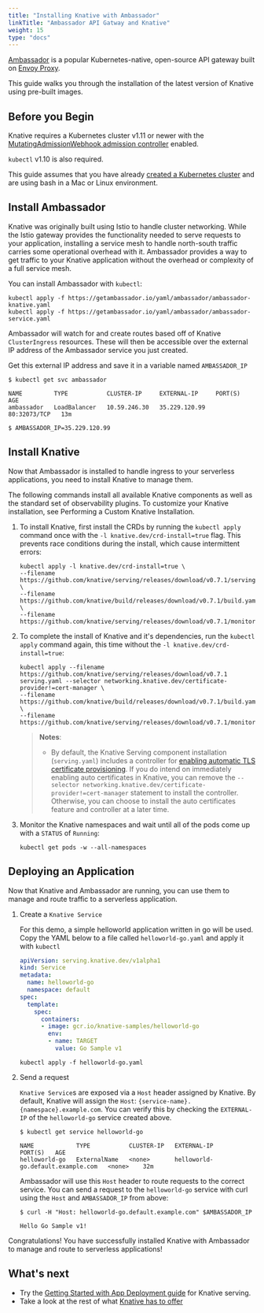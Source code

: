 ```yaml
---
title: "Installing Knative with Ambassador"
linkTitle: "Ambassador API Gatway and Knative"
weight: 15
type: "docs"
---
```


[Ambassador](https://www.getambassador.io/) is a popular Kubernetes-native,
 open-source API gateway built on
 [Envoy Proxy](https://www.envoyproxy.io/).

This guide walks you through the installation of the latest version of Knative
 using pre-built images.

## Before you Begin

Knative requires a Kubernetes cluster v1.11 or newer with the 
[MutatingAdmissionWebhook admission controller](https://kubernetes.io/docs/reference/access-authn-authz/admission-controllers/#how-do-i-turn-on-an-admission-controller) 
enabled. 

`kubectl` v1.10 is also required. 

This guide assumes that you have already 
[created a Kubernetes cluster](https://kubernetes.io/docs/setup/) and are using
 bash in a Mac or Linux environment.

## Install Ambassador

Knative was originally built using Istio to handle cluster networking. While 
the Istio gateway provides the functionality needed to serve requests to your 
application, installing a service mesh to handle north-south traffic carries 
some operational overhead with it. Ambassador provides a way to get traffic to 
your Knative application without the overhead or complexity of a full service mesh.

You can install Ambassador with `kubectl`:

```
kubectl apply -f https://getambassador.io/yaml/ambassador/ambassador-knative.yaml
kubectl apply -f https://getambassador.io/yaml/ambassador/ambassador-service.yaml
```

Ambassador will watch for and create routes based off of Knative 
`ClusterIngress` resources. These will then be accessible over the external IP 
address of the Ambassador service you just created.

Get this external IP address and save it in a variable named `AMBASSADOR_IP`

```
$ kubectl get svc ambassador

NAME         TYPE           CLUSTER-IP     EXTERNAL-IP     PORT(S)        AGE
ambassador   LoadBalancer   10.59.246.30   35.229.120.99   80:32073/TCP   13m

$ AMBASSADOR_IP=35.229.120.99
```

## Install Knative

Now that Ambassador is installed to handle ingress to your serverless 
applications, you need to install Knative to manage them.

The following commands install all available Knative components as well as the 
standard set of observability plugins. To customize your Knative installation, 
see Performing a Custom Knative Installation.

1. To install Knative, first install the CRDs by running the `kubectl apply` 
command once with the `-l knative.dev/crd-install=true` flag. This prevents 
race conditions during the install, which cause intermittent errors:

    ```
    kubectl apply -l knative.dev/crd-install=true \
    --filename https://github.com/knative/serving/releases/download/v0.7.1/serving.yaml \
    --filename https://github.com/knative/build/releases/download/v0.7.1/build.yaml \
    --filename https://github.com/knative/serving/releases/download/v0.7.1/monitoring.yaml
    ```
2. To complete the install of Knative and it's dependencies, run the 
`kubectl apply` command again, this time without the 
`-l knative.dev/crd-install=true`:

    ```
    kubectl apply --filename https://github.com/knative/serving/releases/download/v0.7.1 serving.yaml --selector networking.knative.dev/certificate-provider!=cert-manager \
    --filename https://github.com/knative/build/releases/download/v0.7.1/build.yaml \
    --filename https://github.com/knative/serving/releases/download/v0.7.1/monitoring.yaml
    ```
   > **Notes**:
   >
   > - By default, the Knative Serving component installation (`serving.yaml`)
   >   includes a controller for
   >   [enabling automatic TLS certificate provisioning](../serving/using-auto-tls.md).
   >   If you do intend on immediately enabling auto certificates in Knative,
   >   you can remove the
   >   `--selector networking.knative.dev/certificate-provider!=cert-manager`
   >   statement to install the controller. Otherwise, you can choose to install
   >   the auto certificates feature and controller at a later time.

3. Monitor the Knative namespaces and wait until all of the pods come up with
 a `STATUS` of `Running`:

    ```
    kubectl get pods -w --all-namespaces
    ```

## Deploying an Application

Now that Knative and Ambassador are running, you can use them to manage and 
route traffic to a serverless application.

1. Create a `Knative Service`

   For this demo, a simple helloworld application written in go will be used.
   Copy the YAML below to a file called `helloworld-go.yaml` and apply it 
   with `kubectl`

    ```yaml
    apiVersion: serving.knative.dev/v1alpha1
    kind: Service
    metadata:
      name: helloworld-go
      namespace: default
    spec:
      template:
        spec:
          containers:
          - image: gcr.io/knative-samples/helloworld-go
            env: 
            - name: TARGET
              value: Go Sample v1
    ```

    ```
    kubectl apply -f helloworld-go.yaml
    ```

2. Send a request

    `Knative Service`s are exposed via a `Host` header assigned by Knative. 
    By default, Knative will assign the 
    `Host`: `{service-name}.{namespace}.example.com`. You can verify this by 
    checking the `EXTERNAL-IP` of the `helloworld-go` service created above.

    ```
    $ kubectl get service helloworld-go

    NAME            TYPE           CLUSTER-IP   EXTERNAL-IP                         PORT(S)   AGE
    helloworld-go   ExternalName   <none>       helloworld-go.default.example.com   <none>    32m
    ```

    Ambassador will use this `Host` header to route requests to the correct 
    service. You can send a request to the `helloworld-go` service with curl 
    using the `Host` and `AMBASSADOR_IP` from above:

    ```
    $ curl -H "Host: helloworld-go.default.example.com" $AMBASSADOR_IP

    Hello Go Sample v1!
    ```

Congratulations! You have successfully installed Knative with Ambassador to 
manage and route to serverless applications!

## What's next

- Try the
  [Getting Started with App Deployment guide](./getting-started-knative-app/)
  for Knative serving.
- Take a look at the rest of what 
  [Knative has to offer](https://knative.dev/docs/index.html)


